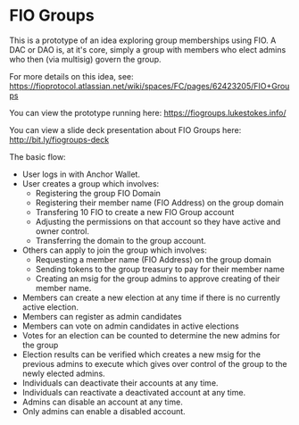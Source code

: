 # FIO Groups

This is a prototype of an idea exploring group memberships using FIO. A DAC or DAO is, at it's core, simply a group with members who elect admins who then (via multisig) govern the group.

For more details on this idea, see: https://fioprotocol.atlassian.net/wiki/spaces/FC/pages/62423205/FIO+Groups

You can view the prototype running here: https://fiogroups.lukestokes.info/

You can view a slide deck presentation about FIO Groups here: http://bit.ly/fiogroups-deck

The basic flow:

* User logs in with Anchor Wallet.
* User creates a group which involves:
	* Registering the group FIO Domain
	* Registering their member name (FIO Address) on the group domain
	* Transfering 10 FIO to create a new FIO Group account
	* Adjusting the permissions on that account so they have active and owner control.
	* Transferring the domain to the group account.
* Others can apply to join the group which involves:
	* Requesting a member name (FIO Address) on the group domain
	* Sending tokens to the group treasury to pay for their member name
	* Creating an msig for the group admins to approve creating of their member name.
* Members can create a new election at any time if there is no currently active election.
* Members can register as admin candidates
* Members can vote on admin candidates in active elections
* Votes for an election can be counted to determine the new admins for the group
* Election results can be verified which creates a new msig for the previous admins to execute which gives over control of the group to the newly elected admins.
* Individuals can deactivate their accounts at any time.
* Individuals can reactivate a deactivated account at any time.
* Admins can disable an account at any time.
* Only admins can enable a disabled account.
